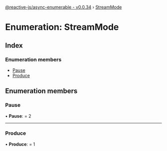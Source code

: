 [@reactive-js/async-enumerable - v0.0.34](../README.md) › [StreamMode](streammode.md)

# Enumeration: StreamMode

## Index

### Enumeration members

* [Pause](streammode.md#pause)
* [Produce](streammode.md#produce)

## Enumeration members

###  Pause

• **Pause**: = 2

___

###  Produce

• **Produce**: = 1
